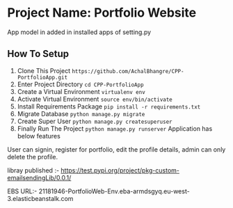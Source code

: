 # Project Name: Portfolio Website


App model in added in installed apps of setting.py

## How To Setup
1. Clone This Project `https://github.com/AchalBhangre/CPP-PortfolioApp.git`
2. Enter Project Directory `cd CPP-PortfolioApp`
3. Create a Virtual Environment `virtualenv env`
4. Activate Virtual Environment `source env/bin/activate`
5. Install Requirements Package `pip install -r requirements.txt`
6. Migrate Database `python manage.py migrate`
7. Create Super User `python manage.py createsuperuser`
8. Finally Run The Project `python manage.py runserver`
Application has below features

User can signin, register for portfolio, edit the profile details, 
admin can only delete the profile.

libray published :- https://test.pypi.org/project/pkg-custom-emailsendingLib/0.0.1/
  
EBS URL:- 21181946-PortfolioWeb-Env.eba-armdsgyq.eu-west-3.elasticbeanstalk.com
